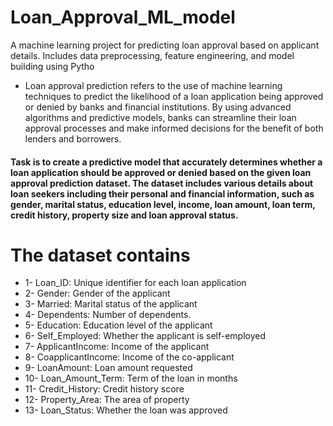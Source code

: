 # Loan_Approval_ML_model
A machine learning project for predicting loan approval based on applicant details. Includes data preprocessing, feature engineering, and model building using Pytho

- Loan approval prediction refers to the use of machine learning techniques to predict the likelihood of a loan application being approved or denied by banks and financial institutions. By using advanced algorithms and predictive models, banks can streamline their loan approval processes and make informed decisions for the benefit of both lenders and borrowers.

#### Task is to create a predictive model that accurately determines whether a loan application should be approved or denied based on the given loan approval prediction dataset. The dataset includes various details about loan seekers including their personal and financial information, such as gender, marital status, education level, income, loan amount, loan term, credit history, property size and loan approval status.

# The dataset contains 

- 1- Loan_ID: Unique identifier for each loan application 
- 2- Gender: Gender of the applicant 
- 3- Married: Marital status of the applicant 
- 4- Dependents: Number of dependents.
- 5- Education: Education level of the applicant 
- 6- Self_Employed: Whether the applicant is self-employed 
- 7- ApplicantIncome: Income of the applicant 
- 8- CoapplicantIncome: Income of the co-applicant 
- 9- LoanAmount: Loan amount requested 
- 10- Loan_Amount_Term: Term of the loan in months 
- 11- Credit_History: Credit history score 
- 12- Property_Area: The area of property 
- 13- Loan_Status: Whether the loan was approved 
